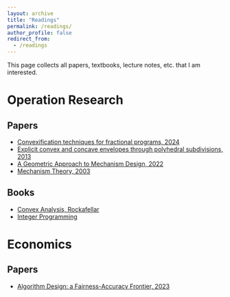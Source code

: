 ```yaml
---
layout: archive
title: "Readings"
permalink: /readings/
author_profile: false
redirect_from:
  - /readings
---
```


This page collects all papers, textbooks, lecture notes, etc. that I am interested.

# Operation Research
## Papers
  * [Convexification techniques for fractional programs, 2024](https://sheng-cheng-2004.github.io/files/readings/2310.08424v2.pdf)
  * [Explicit convex and concave envelopes through polyhedral subdivisions, 2013](https://sheng-cheng-2004.github.io/files/readings/Explicit_convex_and_concave_envelopes_through_polyhedral_subdivision.pdf)
  * [A Geometric Approach to Mechanism Design, 2022](https://sheng-cheng-2004.github.io/files/readings/GMD.pdf)
  * [Mechanism Theory, 2003](https://sheng-cheng-2004.github.io/files/readings/mechtheo.pdf)
## Books
  * [Convex Analysis, Rockafellar](https://sheng-cheng-2004.github.io/files/readings/AnalyRock.pdf)
  * [Integer Programming]()

# Economics
## Papers
  * [Algorithm Design: a Fairness-Accuracy Frontier, 2023](https://sheng-cheng-2004.github.io/files/readings/algfair.pdf)
